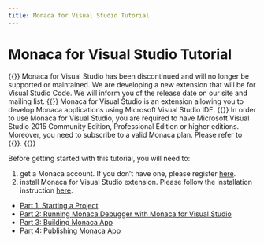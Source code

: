 ```yaml
---
title: Monaca for Visual Studio Tutorial
---
```


# Monaca for Visual Studio Tutorial

{{<warning>}}
    Monaca for Visual Studio has been discontinued and will no longer be supported or maintained. We are developing a new extension that will be for Visual Studio Code. We will inform you of the release date on our site and mailing list.
{{</warning>}}
Monaca for Visual Studio is an extension allowing you to develop Monaca applications using Microsoft Visual Studio IDE.
{{<note>}}
    In order to use Monaca for Visual Studio, you are required to have Microsoft Visual Studio 2015 Community Edition, Professional Edition or higher editions. Moreover, you need to subscribe to a valid Monaca plan. Please refer to {{<link href="https://monaca.mobi/en/pricing" title="Monaca Subscription Plans">}}.
{{</note>}}  

Before getting started with this tutorial, you will need to:

1. get a Monaca account. If you don’t have one, please register [here](https://monaca.mobi/en/register/start).
2. install Monaca for Visual Studio extension. Please follow the installation instruction [here](../manual/overview/#monaca-vs-installation).


- [Part 1: Starting a Project](starting_project)
- [Part 2: Running Monaca Debugger with Monaca for Visual Studio](testing_debugging)
- [Part 3: Building Monaca App](building_app)
- [Part 4: Publishing Monaca App](publishing_app)
